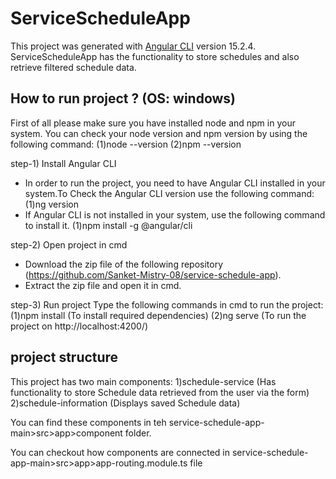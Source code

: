 # ServiceScheduleApp

This project was generated with [Angular CLI](https://github.com/angular/angular-cli) version 15.2.4.
ServiceScheduleApp has the functionality to store schedules and also retrieve filtered schedule data.

## How to run project ? (OS: windows)

First of all please make sure you have installed node and npm in your system. You can check your node version and npm version by using the following command:
(1)node --version
(2)npm --version

step-1) Install Angular CLI
- In order to run the project, you need to have Angular CLI installed in your system.To Check the Angular CLI version use the following command: 
    (1)ng version
- If Angular CLI is not installed in your system, use the following command to install it.
    (1)npm install -g @angular/cli


step-2) Open project in cmd
- Download the zip file of the following repository (https://github.com/Sanket-Mistry-08/service-schedule-app).
- Extract the zip file and open it in cmd.

step-3) Run project
Type the following commands in cmd to run the project: 
   (1)npm install (To install required dependencies) 
   (2)ng serve (To run the project on http://localhost:4200/) 


## project structure

This project has two main components: 
1)schedule-service (Has functionality to store Schedule data retrieved from the user via the form)
2)schedule-information (Displays saved Schedule data)

You can find these components in teh service-schedule-app-main>src>app>component folder.

You can checkout how components are connected in service-schedule-app-main>src>app>app-routing.module.ts file




